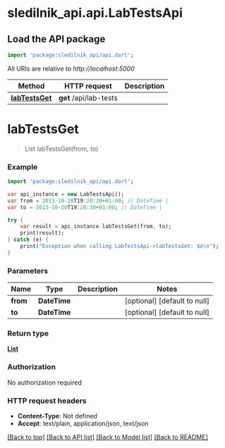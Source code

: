 # sledilnik_api.api.LabTestsApi

## Load the API package
```dart
import 'package:sledilnik_api/api.dart';
```

All URIs are relative to *http://localhost:5000*

Method | HTTP request | Description
------------- | ------------- | -------------
[**labTestsGet**](LabTestsApi.md#labTestsGet) | **get** /api/lab-tests | 


# **labTestsGet**
> List<LabTestDay> labTestsGet(from, to)



### Example 
```dart
import 'package:sledilnik_api/api.dart';

var api_instance = new LabTestsApi();
var from = 2013-10-20T19:20:30+01:00; // DateTime | 
var to = 2013-10-20T19:20:30+01:00; // DateTime | 

try { 
    var result = api_instance.labTestsGet(from, to);
    print(result);
} catch (e) {
    print("Exception when calling LabTestsApi->labTestsGet: $e\n");
}
```

### Parameters

Name | Type | Description  | Notes
------------- | ------------- | ------------- | -------------
 **from** | **DateTime**|  | [optional] [default to null]
 **to** | **DateTime**|  | [optional] [default to null]

### Return type

[**List<LabTestDay>**](LabTestDay.md)

### Authorization

No authorization required

### HTTP request headers

 - **Content-Type**: Not defined
 - **Accept**: text/plain, application/json, text/json

[[Back to top]](#) [[Back to API list]](../README.md#documentation-for-api-endpoints) [[Back to Model list]](../README.md#documentation-for-models) [[Back to README]](../README.md)

